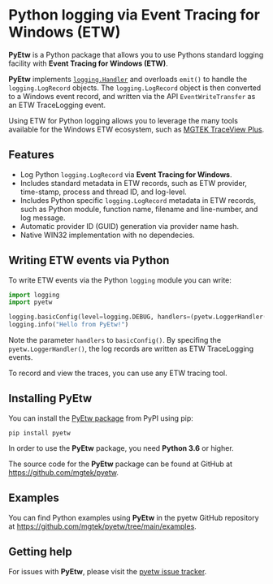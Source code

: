# Python logging via Event Tracing for Windows (ETW)

**PyEtw** is a Python package that allows you to use Pythons standard logging facility
with **Event Tracing for Windows (ETW)**.

**PyEtw** implements [`logging.Handler`](https://docs.python.org/3/library/logging.handlers.html)
and overloads `emit()` to handle the `logging.LogRecord` objects.
The `logging.LogRecord` object is then converted to a Windows event record,
and written via the API `EventWriteTransfer` as an ETW TraceLogging event.

Using ETW for Python logging allows you to leverage the many tools available
for the Windows ETW ecosystem, such as [MGTEK TraceView Plus](https://www.mgtek.com/traceview).

## Features

- Log Python `logging.LogRecord` via **Event Tracing for Windows**.
- Includes standard metadata in ETW records, such as ETW provider, time-stamp, process and thread ID, and log-level.
- Includes Python specific `logging.LogRecord` metadata in ETW records, such as Python module, function name, filename and line-number, and log message.
- Automatic provider ID (GUID) generation via provider name hash.
- Native WIN32 implementation with no dependecies.

## Writing ETW events via Python

To write ETW events via the Python `logging` module you can write:

```python
import logging
import pyetw

logging.basicConfig(level=logging.DEBUG, handlers=(pyetw.LoggerHandler(),))
logging.info("Hello from PyEtw!")
```

Note the parameter `handlers` to `basicConfig()`. By specifing the `pyetw.LoggerHandler()`,
the log records are written as ETW TraceLogging events.

To record and view the traces, you can use any ETW tracing tool.

## Installing PyEtw

You can install the [PyEtw package](https://pypi.org/project/pyetw/) from PyPI using pip:

```console
pip install pyetw
```

In order to use the **PyEtw** package, you need **Python 3.6** or higher.

The source code for the **PyEtw** package can be found at GitHub at <https://github.com/mgtek/pyetw>.

## Examples

You can find Python examples using **PyEtw** in the pyetw GitHub repository at <https://github.com/mgtek/pyetw/tree/main/examples>.

## Getting help

For issues with **PyEtw**, please visit the
[pyetw issue tracker](https://github.com/mgtek/pyetw/issues).
